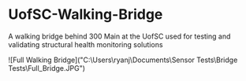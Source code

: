 # UofSC-Walking-Bridge
A walking bridge behind 300 Main at the UofSC used for testing and validating structural health monitoring solutions 

![Full Walking Bridge]("C:\Users\ryanj\Documents\Sensor Tests\Bridge Tests\Full_Bridge.JPG")